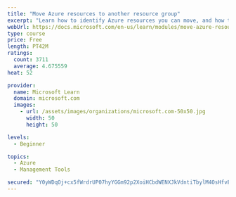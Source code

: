 ```yaml
---
title: "Move Azure resources to another resource group"
excerpt: "Learn how to identify Azure resources you can move, and how to move them to a new resource group."
webUrl: https://docs.microsoft.com/en-us/learn/modules/move-azure-resources-another-resource-group/
type: course
price: Free
length: PT42M
ratings:
  count: 3711
  average: 4.675559
heat: 52

provider:
  name: Microsoft Learn
  domain: microsoft.com
  images:
    - url: /assets/images/organizations/microsoft.com-50x50.jpg
      width: 50
      height: 50

levels:
  - Beginner

topics:
  - Azure
  - Management Tools

secured: "Y0yWDqOj+cx5fWrdrUP07hyYGGm92p2XoiHCbdWENXJkVdntiTbylM4OsHfvE1aZ/TpCcPfcK/QdjDXg3anibhpYo/MTmH/HCbW6Oqt5so9W3iCPSzyL0SVMF3c9w7MzcjfO6I/gFICs/aNqBuw3TbQqOIGApS8y6qoBAo6OAfNaubfUvXNa8arfwwG7t5clTanWpaNGNUoDBIT9eDuxLs5YCmPymumS1dqkzvh64cWT7seWc5J9Z9F2pSAClD00QNdnvOgr2e2OpMDnvZZmlilZVclzbA/CU/n2tKbO+Xuo8vzx5+i3VLOvGuMscUh1PI8ljfKmKL21qvnSYsQ3rYUuwR1V0DRgkn47SPcVUqFx29czHjqGK5NI4THYcTP5iBPHcQzJw/Q6QIGYF94OxR4I3NkKa0dJbEBYtp7zpH8=;7Uohl+ZO8KSJ4hZTqPYkBA=="
---
```


